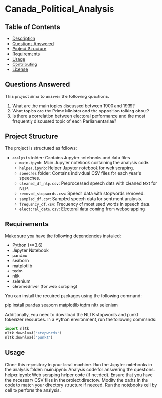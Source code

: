 # Canada_Political_Analysis

## Table of Contents

- [Description](#description)
- [Questions Answered](#questions-answered)
- [Project Structure](#project-structure)
- [Requirements](#requirements)
- [Usage](#usage)
- [Contributing](#contributing)
- [License](#license)

## Questions Answered

This project aims to answer the following questions:

1. What are the main topics discussed between 1900 and 1939?
2. What topics are the Prime Minister and the opposition talking about?
3. Is there a correlation between electoral performance and the most frequently discussed topic of each Parliamentarian?

## Project Structure

The project is structured as follows:

- `analysis` folder: Contains Jupyter notebooks and data files.
  - `main.ipynb`: Main Jupyter notebook containing the analysis code.
  - `helper.ipynb`: Helper Jupyter notebook for web scraping.
  - `speeches` folder: Contains individual CSV files for each year's speeches.
  - `cleaned_df_nlp.csv`: Preprocessed speech data with cleaned text for NLP.
  - `removed_stopwords.csv`: Speech data with stopwords removed.
  - `sampled_df.csv`: Sampled speech data for sentiment analysis.
  - `frequency_df.csv`: Frequency of most used words in speech data.
  - `electoral_data.csv`: Electoral data coming from webscrapping

## Requirements

Make sure you have the following dependencies installed:

- Python (>=3.6)
- Jupyter Notebook
- pandas
- seaborn
- matplotlib
- tqdm
- nltk
- selenium
- chromedriver (for web scraping)

You can install the required packages using the following command:

pip install pandas seaborn matplotlib tqdm nltk selenium

Additionally, you need to download the NLTK stopwords and punkt tokenizer resources. In a Python environment, run the following commands:

```python
import nltk
nltk.download('stopwords')
nltk.download('punkt')
```

## Usage

Clone this repository to your local machine.
Run the Jupyter notebooks in the analysis folder:
main.ipynb: Analysis code for answering the questions.
helper.ipynb: Web scraping helper code (if needed).
Ensure that you have the necessary CSV files in the project directory.
Modify the paths in the code to match your directory structure if needed.
Run the notebooks cell by cell to perform the analysis.
